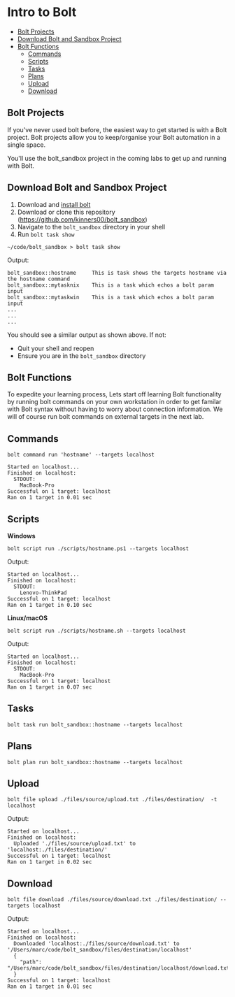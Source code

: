# Intro to Bolt

- [Bolt Projects](#bolt-projects)
- [Download Bolt and Sandbox Project](#download-bolt-and-sandbox-project)
- [Bolt Functions](#bolt-functions)
    - [Commands](#commands)
    - [Scripts](#scripts)
    - [Tasks](#tasks)
    - [Plans](#plans)
    - [Upload](#upload)
    - [Download](#download)

## Bolt Projects

If you've never used bolt before, the easiest way to get started is with a Bolt project. Bolt projects allow you to keep/organise your Bolt automation in a single space.

You'll use the bolt_sandbox project in the coming labs to get up and running with Bolt.

## Download Bolt and Sandbox Project

1. Download and [install bolt](https://puppet.com/docs/bolt/latest/bolt_installing.html)
2. Download or clone this repository (https://github.com/kinners00/bolt_sandbox)
3. Navigate to the ```bolt_sandbox``` directory in your shell
4. Run ```bolt task show``` 

```
~/code/bolt_sandbox > bolt task show
```

Output:
```
bolt_sandbox::hostname     This is task shows the targets hostname via the hostname command
bolt_sandbox::mytasknix    This is a task which echos a bolt param input
bolt_sandbox::mytaskwin    This is a task which echos a bolt param input
...
...
...
```

You should see a similar output as shown above. If not:

- Quit your shell and reopen
- Ensure you are in the ```bolt_sandbox``` directory

## Bolt Functions

To expedite your learning process, Lets start off learning Bolt functionality by running bolt commands on your own workstation in order to get familar with Bolt syntax without having to worry about connection information. We will of course run bolt commands on external targets in the next lab.

## Commands

```
bolt command run 'hostname' --targets localhost
```

```
Started on localhost...
Finished on localhost:
  STDOUT:
    MacBook-Pro
Successful on 1 target: localhost
Ran on 1 target in 0.01 sec
```

## Scripts

**Windows**

```
bolt script run ./scripts/hostname.ps1 --targets localhost
```

Output:
```
Started on localhost...
Finished on localhost:
  STDOUT:
    Lenovo-ThinkPad
Successful on 1 target: localhost
Ran on 1 target in 0.10 sec
```

**Linux/macOS**

```
bolt script run ./scripts/hostname.sh --targets localhost
```

Output:
```
Started on localhost...
Finished on localhost:
  STDOUT:
    MacBook-Pro
Successful on 1 target: localhost
Ran on 1 target in 0.07 sec
```

## Tasks

```
bolt task run bolt_sandbox::hostname --targets localhost
```

## Plans

```
bolt plan run bolt_sandbox::hostname --targets localhost
```

## Upload

```
bolt file upload ./files/source/upload.txt ./files/destination/  -t localhost
```

Output:
```
Started on localhost...
Finished on localhost:
  Uploaded './files/source/upload.txt' to 'localhost:./files/destination/'
Successful on 1 target: localhost
Ran on 1 target in 0.02 sec
```

## Download

```
bolt file download ./files/source/download.txt ./files/destination/ --targets localhost
```

Output:
```
Started on localhost...
Finished on localhost:
  Downloaded 'localhost:./files/source/download.txt' to '/Users/marc/code/bolt_sandbox/files/destination/localhost'
  {
    "path": "/Users/marc/code/bolt_sandbox/files/destination/localhost/download.txt"
  }
Successful on 1 target: localhost
Ran on 1 target in 0.01 sec
```

